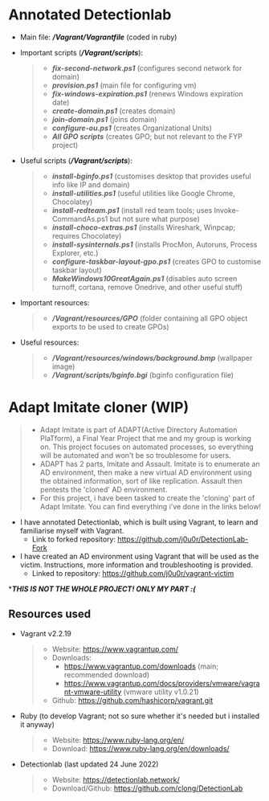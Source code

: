# Annotated Detectionlab
- Main file: ***/Vagrant/Vagrantfile*** (coded in ruby)
- Important scripts (***/Vagrant/scripts***):
  > - ***fix-second-network.ps1*** (configures second network for domain)
  > - ***provision.ps1*** (main file for configuring vm)
  > - ***fix-windows-expiration.ps1*** (renews Windows expiration date)
  > - ***create-domain.ps1*** (creates domain)
  > - ***join-domain.ps1*** (joins domain)
  > - ***configure-ou.ps1*** (creates Organizational Units)
  > - ***All GPO scripts*** (creates GPO; but not relevant to the FYP project)
  
- Useful scripts (***/Vagrant/scripts***):
  > - ***install-bginfo.ps1*** (customises desktop that provides useful info like IP and domain)
  > - ***install-utilities.ps1*** (useful utilities like Google Chrome, Chocolatey)
  > - ***install-redteam.ps1*** (install red team tools; uses Invoke-CommandAs.ps1 but not sure what purpose)
  > - ***install-choco-extras.ps1*** (installs Wireshark, Winpcap; requires Chocolatey)
  > - ***install-sysinternals.ps1*** (installs ProcMon, Autoruns, Process Explorer, etc.)
  > - ***configure-taskbar-layout-gpo.ps1*** (creates GPO to customise taskbar layout)
  > - ***MakeWindows10GreatAgain.ps1*** (disables auto screen turnoff, cortana, remove Onedrive, and other useful stuff)
  
- Important resources:
  > - ***/Vagrant/resources/GPO*** (folder containing all GPO object exports to be used to create GPOs)
  
- Useful resources:
  > - ***/Vagrant/resources/windows/background.bmp*** (wallpaper image)
  > - ***/Vagrant/scripts/bginfo.bgi*** (bginfo configuration file)
  
# Adapt Imitate cloner (WIP)
> - Adapt Imitate is part of ADAPT(Active Directory Automation PlaTform), a Final Year Project that me and my group is working on. This project focuses on automated processes, so everything will be automated and won't be so troublesome for users.
> - ADAPT has 2 parts, Imitate and Assault. Imitate is to enumerate an AD environment, then make a new virtual AD environment using the obtained information, sort of like replication. Assault then pentests the 'cloned' AD environment.
> - For this project, i have been tasked to create the 'cloning' part of Adapt Imitate. You can find everything i've done in the links below!  
- I have annotated Detectionlab, which is built using Vagrant, to learn and familiarise myself with Vagrant.
  - Link to forked repository: https://github.com/j0u0r/DetectionLab-Fork
- I have created an AD environment using Vagrant that will be used as the victim. Instructions, more information and troubleshooting is provided.
  - Linked to repository: https://github.com/j0u0r/vagrant-victim  
  
****THIS IS NOT THE WHOLE PROJECT! ONLY MY PART :(***
## Resources used
- Vagrant v2.2.19
  > - Website: https://www.vagrantup.com/
  > - Downloads:
  >    - https://www.vagrantup.com/downloads (main; recommended download)
  >    - https://www.vagrantup.com/docs/providers/vmware/vagrant-vmware-utility (vmware utility v1.0.21)
  > - Github: https://github.com/hashicorp/vagrant.git
- Ruby (to develop Vagrant; not so sure whether it's needed but i installed it anyway)
  >  - Website: https://www.ruby-lang.org/en/
  >  - Download: https://www.ruby-lang.org/en/downloads/
- Detectionlab (last updated 24 June 2022)
  >  - Website: https://detectionlab.network/
  >  - Download/Github: https://github.com/clong/DetectionLab
